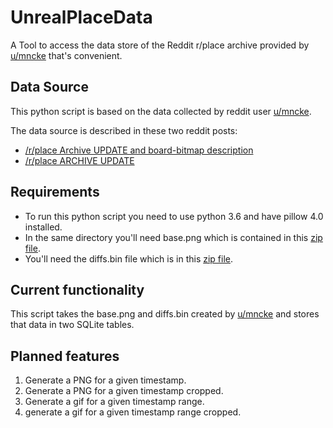 # UnrealPlaceData
A Tool to access the data store of the Reddit r/place archive provided by [u/mncke](https://www.reddit.com/user/mncke) that's convenient.

## Data Source
This python script is based on the data collected by reddit user [u/mncke](https://www.reddit.com/user/mncke).

The data source is described in these two reddit posts:
- [/r/place Archive UPDATE and board-bitmap description](https://www.reddit.com/r/place/comments/62z2uu/rplace_archive_update_and_boardbitmap_description/)
- [/r/place ARCHIVE UPDATE](https://www.reddit.com/r/place/comments/6396u5/rplace_archive_update/)

## Requirements
- To run this python script you need to use python 3.6 and have pillow 4.0 installed.
- In the same directory you'll need base.png which is contained in this [zip file](http://abra.me/place/diffs.zip).
- You'll need the diffs.bin file which is in this [zip file](http://abra.me/place/diffs.bin.zip).

## Current functionality
This script takes the base.png and diffs.bin created by [u/mncke](https://www.reddit.com/user/mncke) and stores that data in two SQLite tables.

## Planned features
1. Generate a PNG for a given timestamp.
2. Generate a PNG for a given timestamp cropped.
3. Generate a gif for a given timestamp range.
4. generate a gif for a given timestamp range cropped.
